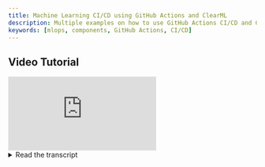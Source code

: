 ```yaml
---
title: Machine Learning CI/CD using GitHub Actions and ClearML
description: Multiple examples on how to use GitHub Actions CI/CD and ClearML.
keywords: [mlops, components, GitHub Actions, CI/CD]
---
```



## Video Tutorial

<div style={{position: 'relative', overflow: 'hidden', width: '100%', paddingTop: '56.25%' }} >
<iframe style={{position: 'absolute', top: '0', left: '0', bottom: '0', right: '0', width: '100%', height: '100%'}} 
        src="https://www.youtube.com/embed/k5e-E5oEFUw?rel=0" 
        title="YouTube video player" 
        frameborder="0" 
        allow="accelerometer; autoplay; clipboard-write; encrypted-media; gyroscope; picture-in-picture; fullscreen" 
        allowfullscreen>
</iframe>
</div>

<details className="cml-expansion-panel info">
<summary className="cml-expansion-panel-summary">Read the transcript</summary>
<div className="cml-expansion-panel-content">

Hello, welcome back to ClearML my name is Victor and in this video I'll be going through some CI/CD tips and tricks you 
can do with ClearML. For this video, I'm going to assume that you already know about ClearML and CI/CD.
In general, the CI/CD stuff will be relatively easy to understand but if this is your first time working with ClearML, 
you better check out our Getting Started series first.

Now there's three specific CI/CD jobs that I want to talk about in this video that you can accomplish with ClearML.

The first job is about visibility. Imagine I have an experiment that I am tracking in Git somewhere. I open a new PR to 
add a new feature, and now I want to make sure that ClearML has at least one task in its database that has been 
successfully run using this PR code. To make this very visible, I want to automatically add the model metrics from that 
task as a comment on the open PR.

The second job is similar to the first in the sense that I still want to take the task that corresponds to the open PR's 
code, but in this case I want to make sure that the model residing in this task is equal or better than the previous 
best model in ClearML. I can easily keep track of that with tags in the ClearML UI, and in this way I can always 
guarantee that my main branch contains the best model. 

Finally, for the last job, usually I use my local computer and environment to quickly iterate and develop my code, and 
then, only later, I'll send it to a ClearML Agent to be executed remotely and properly trained on some GPUs for example. 
Now to make sure that always works, I want to add a check to my PR that basically checks out this PR code runs it on a 
ClearML Agent, and then listens to it and the moment, that the ClearML Agents starts spitting out iterations, it means 
that the whole setup process was successful, and in this way, I can make sure that every single commit in my main branch 
is remotely runnable right. 

So those were the three jobs that I want to talk about in this video. Let's get started.

So as you can see, I have here my example project with me and there's a few things immediately apparent. So one is we 
have the `.github` folder with workflows. We're using GitHub actions in this specific video again you don't have to use 
GitHub actions if you don't want to. It's just as an example for General CI/CD stuff. Then we have a few scripts here, 
and we have our task as well. 

Now, I'll start with the task because that's the thing we're going to run as the experiment you want to keep track of 
in your Git, and in ClearML, and in this case, we'll just take like a dummy task. We'll take a very, very simple example 
here, so we just do `from clearml import Task`. If you're familiar with ClearML this will be very familiar to you as
well. It's just the `Task.init`, give it a project, give it a name, and then I basically always set `reuse_last_task_id` 
to `false`, which basically means that it will never override the previous task if it didn't complete properly. It's more
or less a thing of taste. Then I set the random seed to do something completely random. Then for 10 times basically we're 
going to be reporting a scalar, which is called performance metric in series "Series 1" and it will have a random value, 
so in this case it's super, super simple, it's just a dummy task. This report scalar should be your output metric that 
you're trying to check could be F1 score, could be MAP, whatever takes your fancy. 

If I then go to ClearML itself, you'll see the dummy task right here, so we actually take care of the repository here, we 
also have the commit ID, which will come in handy later, and then we also have the script path, and the working 
directory. As you might know, we also keep track of any uncommitted changes, so if you add anything in the code that 
isn't already tracked by Git, we also take care of that. But that will come in handy a little bit later as well. We also 
keep track of installed packages and stuff like that. In this case, of course, we don't really keep track of very much, 
it's only the `Task.init` and then just reporting some scalars. 

What we do have is some scalars, so this is what it would look like, and we'll be using this one later down the line. 
Right, so if I go back here to my code you can also see we have a GitHub folder with the workflow sub-folder in there. 
This basically tells GitHub that whatever you do--a push or commit or whatever--it will check this `yaml` file to see 
if it has to do any kind of checks. In this case, we'll call it ClearML checks, and we'll set it on to pull requests. 
Now, most of the time that you're using ClearML, it's going to be interesting to do checks on a pull request because it 
can take some time. It's machine learning after all, but it highly depends on what you want to do, of course. Now, 
I'll be setting it to pull requests specifically to branch `main`. So if I want to do a pull request to my `main` 
branch, I will want those checks being fired, and then I wanted them to be added to several different actions there, 
specifically the edited and opened are the ones that I'm interested in. So, every time I open a PR, but also every 
time I update a PR, like send a new commit to it, it will trigger, and then what do we actually want to trigger. So this is 
the meat of the story this is the jobs. 

In this video, we're going to run three specific jobs. One is `task-stats-to-comment`, the other one is `compare-models`, 
and the third one is `test-remote-runnable`. 

Now, the first one task starts to come to comment basically wants to take a task that corresponds to the code you're 
trying to merge, and then add a comment on the PR with the different performance metrics from ClearML, so that it's 
kind of neat; you can easily see what the task is doing, how good it is, stuff like that. So that's what we're going 
to do first. 

Now, how this is built up? I'll run down this and I will go into the code later in a second, but then to start with we 
have the environment variables. Now, to be sure that the GitHub action worker or the gitlab runner or whatever you're 
going to run these actions on has access to ClearML, you have to give it the ClearML credentials. You can do that with 
the environment variable `CLEARML_API_ACCESS_KEY` and `CLEARML_API_SECRET_KEY`, these are the keys you get when you 
create new credentials in the main UI. In this case I'll get them from the secrets; I've added them to GitHub as a
secret, and we can gather them from there. Same thing with the ClearML API host. in our case it will just be 
`app.clear.ml`, which is the free tier version pf ClearML. You also want a GitHub token because we want to actually
add a comment to a PR, so we also need to GitHub token, which is very easy to generate. I'll put a link for that down 
in the description. Then we also have the comment commit ID. So, specifically we want the pull request headshot, which 
is the latest commit in the pull request. We're going to do some things with that. 

We'll run this job basically on Ubuntu, and then we have some steps here. So, first we want to check out our code which 
is just the PR. Then, we want to set up python with 3.10, which depends on whatever you might be running with, and then 
also install ClearML. So we have some packages here that we want to install in order to be able to run our code. Now 
most of the time I like to just have a very simple job like this that just uses a Python script that does the
actual logic, because command line logic is not very handy to work with, so it's usually easier to just use a Python 
file, like this, so we'll be doing `python_task_stats_to comment.py`, which we'll check out right away.

I'll collapse some of these functions for you because they're not actually that interesting. Most of the code here 
is not related to ClearML specifically, it's mainly related to getting the comment out to the PR, but in this
case we'll just walk through the `if __name__=='__main__'` and we'll go from there. 

So first off, this is running on a PR right, so we want to say we're running on the commit hash with the commit hash 
just so we know, and then we already have our first interesting function. So the first step that we want to do is to 
make sure that we already have a task present in ClearML that basically runs the code that wants to be committed
right now, so we have to check that the two are the same right. We have a PR opened right now, we have a commit hash.
We want to check if that commit hash is in any of the tasks in ClearML, so we can say like this is the code in ClearML, 
that we want to track right, so we know where to get the statistics basically. I'll check this open so this is the 
first cool--querying. A lot of people don't know that you can actually use the ClearML SDK to just query the database 
in ClearML. So in this case I'll want to query all of our tasks with the task filter, basically order it by the latest 
first, then set the script version number and the script version number tag. The key here actually corresponds here to 
the commit ID, so we'll basically get this, and I wanted to fit the commit ID that we get from the PR. So now we've
opened the PR, we get the commit ID that is the latest. In this case you'll see actually here it's this one so the
commit ID is the one that we set here as the pull request head. We get that from the environment here and pass it 
through this function, and if we go to this function, this commit ID we basically want to check if this committed ID is 
already in a task in ClearML. I also want the task to be completed. I don't want any failed tasks here. We just want to 
make sure that the code can run, that it all has already run in ClearML, and I also want the script diff which is the 
uncommitted changes as well. We'll check that in just a sec. So basically this query will just return all the tasks 
that fit these descriptions; basically every single task that was run on this code base essentially.

But, we don't just want the commit ID to match, we also want to make sure that there weren't any uncommitted changes. 
So, we make very, very sure that the task in ClearML has the exact same code as the PR we're looking at right now.
So we basically check if any tasks were returned, then we can go through them. If no task was found, we basically
want to raise a value error saying you at least have to run it once in ClearML with this code base before you can
actually merge it into `main`. Seems like a reasonable request. If we actually do find a task, we go for each task in 
the task, there could be multiple, but again they're sorted on last update, so we just can take the first one, and
then if not `task[script.diff]`, basically if there's not any uncommitted changes, we know the exact code that was 
used there then we can just return the task, and that's it. 

So now we have our task object. We know for sure that was run with the same code as was done in the PR, and we also know 
that it was completed successfully. So we want to add a tag for example `main_branch`, just in your ClearML, you will be 
able to see a tag there `main_branch`.

Then, we also want to get the statistics, because we still want to log it to the PR as part of a comment. So if I go 
there and open it up, we first get the status of the task, just to be sure. Remember we queried it on `completed`, but
something else might have happened in the meantime. If the status is not `completed`, we want to say this is the 
status, it isn't completed this should not happen but. If it is completed, we are going to create a table with these
functions that I won't go deeper into. Basically, they format the dictionary of the state of the task scalars into
markdown that we can actually use. Let me just go into this though one quick time. So we can basically do `task.get_last_scalar_metrics`, 
and this function is built into ClearML, which basically gives you a dictionary with all the metrics on your task. 
We'll just get that formatted into a table, make it into a pandas DataFrame, and then tabulate it with this cool package 
that turns it into MarkDown. So now that we have marked down in the table, we then want to return results table. You can 
view the full task. This is basically the comment content we want to be in the comment that will later end up in the PR. 
If something else went wrong, we want to log it here. It will also end up in a comment, by the way, so then we know that 
something went wrong from the PR itself.

So this is what `get_task_stats` returns. So basically, in stats now we have our MarkDown that can be used to
create a GitHub comment, and then we have `create_stats_comment`, which just uses the GitHub API to essentially get the 
repository, get the full name, take your token, and then get the pull request and create the
comment using the project stats that we gave here. Now to check if everything is working, we can open a new PR. For 
example, I'm here on the branch `video_example`, I'll just add a small change here just so we know that there is a 
change, and then we'll add a PR. So "add PR for video example," there we go, let's do that. Publish the branch, and 
then I can create a pull request straight from VS Code, because it's an awesome tool. Created, and now if I go to our 
PR here, which we can go into in GitHub here, you can actually see that there's a little bubble here. It's
already checking everything that it should, so you can see here we have the "add PR for video example," and you can see 
all the checks here. So `task-stats-to-comment` is the one that we're interested in right now. It will basically set up
everything, install ClearML, and then run the task. Now no task based on this code was found in ClearML, because we
just changed the code, it has an uncommitted change, remember? So there is no task in ClearML yet with the change that 
we just made. So in order to get that running, we have to go into the task, run this first with this new PR, and now we 
actually get a new task right here with the exact commits in branch `video_example`, without any uncommitted changes, 
and if we now rerun our pipeline we should be good to go. So let me just go there it is almost done here. Yep, it's done 
so this should now be completed. And if I go back to our tests here, we can see that some of them have failed, so let's 
rerun the failed jobs. Now, in this case we should actually find a task in ClearML that has all our 
code changes, and it should work just nicely.

Right, we're back. This actually worked totally fine this time. So it actually only took 25 or 35 seconds, depending on 
which of the tasks you run, but `task_stats_to_comment` was successful, so this means that if we now go to the pull 
request, we see our little checkbox here that all the checks worked out perfectly fine, and if I go in
here, you can see that the actual performance metric of series 1 is right there, so that's really, really cool. We
just changed it and there's already an example there. So that was actually the first one, `task_stats_to_comment`, which 
is really handy. You can just slap it on any task, and you'll always get the output there, if you add a new commit to 
your PR, you'll just get a new comment from these checks just to be sure that it's always up-to-date.

So let's get to the second part. So we had our `task_stats_to_comment`, what else might you want to do with GitHub CI/CD? 
Another thing you might want to do is compare models, basically compare the output of the model or like the last metric 
that we just pulled from the current task, which is the task connected to the PR that we want to open, or that we've 
just opened, and compare its performance to the performance of the best model before it. So we can always know that it's 
either equal or better performance than the last commit. So if we go to `compare-models` here, and we have our 
environments again, so this is all the same thing. We run again on Ubuntu 20.04, we check out the code we set up Python, 
we install our packages, and then we run `compare_models.py`. `compare_models.py` is very, very similar. It is very 
simple. So here we print "running on Commit hash" which we get from the environment variable that we just gave to 
GitHub, and then we run `compare_and_tag_task`. So what we want to do is basically compare and then if it's better, tag 
it as such. So if I do now `current_task` is `get_clearml_task_from_current_commit`, which is basically the same thing 
that we used before in the last check. Basically, it goes to ClearML to check if there's already a task that has been 
run with this exact same code as in the PR. So we get a task from there, which is the current task, and then we want to 
get the best task as well. So in this case it's very simple to get it, so you just run `get_task`, give the project name 
to the project that we want to run in right now, give the task name which will be the same probably as the one that 
we're running now, but also with the tag `Best Performance`. And then if I go into our ClearML overview here, what 
you'll get is the best performance here because our checks already run, so you solve the three checks right before we 
open the PR, so basically the dummy task here was found to be the best performance, and it has been tagged but that 
means that every single time I open a PR or I update a PR, it will search ClearML, and get this dummy task. It will get 
this one, and then we say if we find the best task, if not we'll just add the best performance anyway because you're the 
first task in the list, you'll always be getting best performance, but if you're not then we'll get the best latest 
metric. For example `get_reported_scalars().get('Performance Metric').get('Series 1').get('y')`, so the `y` value there 
so this could basically be the best or the highest map from a task or the highest F1 score from a task, or any some 
such. Then you have the best metric. We do the same thing for the current task as well, and then it's fairly easy. We 
just say hey if the current metric is larger or equal than the best metric, then this means we're better or equal, we're 
good to go `current_task.add_tags("Best Performance")`. If not, this means the current metric is worse and the PR you're 
trying to merge actually has worse performance than what was there before. We at least want to say that, but you could 
also easily say I want to raise a value error, for example, that says that it must be better and then the pipeline will 
fail, which can allow you to block the PR until it actually is equal or better. 

So now it's time for the third check, and the last one as well. This is a little more complicated so that's why I 
kept it for last, but it's a really cool one as well. Specifically, we're going to be using the remote execution 
capabilities of ClearML next to the CI/CD. So we'll basically test if whatever you want to add to the `main` branch, so 
whatever is in your PR, we want to check if that code is even remotely runnable using a ClearML Agent, because most of 
the time what you want to be doing is you want to be running stuff locally and testing locally and iterating very, very 
fast, and then whenever your code is good to go, you want to check if that actually runs on a remote machine because 
that's where you want to end up doing the real heavy lifting, the real training. So, the only thing we want to check is 
if there's anything missing from the requirements, if there's anything else that might break if it's going to run on the 
remote machine. The cool thing about that is that you know for sure that every commit on the `main` branch is also 
runnable on a remote machine, just to be sure. 

So how can we do that? We can add again our environment variables so that our runner has access to ClearML. We run on 
Ubuntu 20.04, we check out specifically to the branch, because sometimes the agent might have issues with that, so we 
want to make sure that we're actually in the headshot, and then we set up our Python environments again, we 
pip install ClearML, and we also add some `ripgrep` function that we'll just use in just a second. Now, the first thing 
we want to do in this whole pipeline is we want to start the task remotely, we want to make sure that it doesn't fail, 
and then we actually want to pull every so often to capture if it starts its iterations. If only one iteration is 
already reported, it means that the loop, the main training loop, will probably work just fine, and we can quit it there. 
So that's exactly what we're going to do. 

First step: launching the task. So we want to start a task here. We'll give it an ID so that we can actually use the 
output of that process and then there is this small tool that not a lot of people know about, but it's actually `clearml-task` 
as a command line utility, and the cool thing about that is `clearml-task` allows you to basically run any kind of 
GitHub repository remotely from the get-go. So you don't have to add anything to the code to begin with. So in this case, 
this is perfect because we've just checked out our code, and the only thing we want to do is throw that to a remote 
machine and make sure that it works. So what we're going to do, I'll open my command line here, so what I'll do is I'll 
put it into a queue that is non-existent so that it will fail, but then we'll see the output just to be sure, and then 
I'll keep make sure that the branch is gone here because it's an interpolated value that we don't have in this case. So 
if I run this in my GitHub actions example repository here, what it will do is it will launch the task on a 
remote machine using a ClearML Agent, so it will set up the requirements, it will set up everything, and it says new 
task created with this ID. Of course, we can't actually queue it because the queue is non-existent, but what we want to 
do here is use this command to actually launch the ClearML task, and then we use `ripgrep` to basically get this task ID 
out of the console output. We'll store that into a value GitHub output that we can access here, so we'll give this task 
ID that we just started on the remote machine to this Python file, which we'll check out right now. So it's again very 
simple, so we check the task status of the first argument which again will be the task ID, we'll check the task status, 
we'll get the task itself which is a task object from ClearML, we'll start a timer, and then we'll say that 
if the task exists, we check for a timeout for a while. So what we want to do is a `while` loop where you say that 
whenever the time that I've been checking has not been longer than a certain timeout, I want to be pulling the task 
and making sure that it's still running, so I get the task status which hopefully should be either queued `pending`, 
`in progress`, or whatever, hopefully not `failed` of course, but that can always happen. So we get a task status, we 
print some stuff, and then if the task status is skewed, which means that there are tasks in the queue before it, and it 
can't actually be run yet because all the agents are currently working, we actually just want to reset the timer, so 
we reset the start time to be `time.time`, which basically will not allow this timeout to be triggered. This is kind of 
nice because we don't want the timer to be triggered because it's waiting in the queue, like there's nothing happening 
to it, so we only want the timer to be started whenever it's actually being executed by ClearML agent. So we've reset 
the timer. At some point the task status will change from `queued` to anything else. If this task status is `failed` or 
`stopped`, it means we did have an error which is not ideal which is exactly what we want to catch in this case, so 
we'll raise a value error saying "Task did not return correctly, check the logs in the web UI." You'll see probably in 
ClearML that the task will actually have failed, and then you can check and debug there. Also raising a value error 
will actually fail the pipeline as well, which is exactly what we want. We don't want this PR to go through if the 
pipeline fails, because of a task that can't be run remotely, this is exactly what we want to catch. 

But, if the task status is in progress, we go into a next loop, in which we say, if the task `get_last_iteration` is larger than zero, 
basically if we get only one iteration, it means that the whole setups process was successful, the model is training, 
and we're good to go. So in that case, we just clean up, we've just checked everything is good, so we set the task as 
`mark_stopped`, we set the task as `set_archived`, and we return `true`, which basically says get the task out of the 
way, it shouldn't be in the project anymore. We just checked everything works get it out of my sight. 

So that was the last of the three checks that I wanted to cover today. I hope you found this interesting I mean if we 
go back to the PR here, it's really nice to see all of these checks coming back green. It's very easy to just use the 
ClearML API and even ClearML task for example to launch stuff remotely. It's not that far of a fetch either to just 
think why not use ClearML agent as for example a test bed for GPU tests. So you could very easily add things to the 
queue for the agent to work on and then just pull its performance in this way or pull its status in this very way. So 
you could actually run tests that are supposed to be run on GPU machines this way because GitHub doesn't automatically 
or out-of-the-box allow you to run on GPU workers. 

So it's just one of the very many ways that you can use ClearML to do 
these kind of things and I hope you learned something valuable today. All of the code that you saw in this example 
will be available in the link in the description, and if you need any help, join our Slack Channel, we're always there, 
always happy to help and thank you for watching.


</div>
</details>
